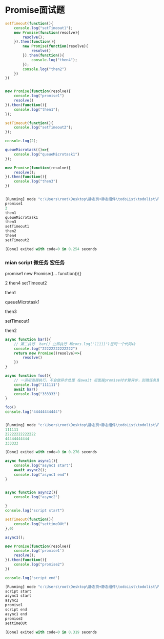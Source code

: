 # Promise面试题

~~~js
setTimeout(function(){
    console.log("setTimeout1");
    new Promise(function(resolve){
        resolve();
    }).then(function(){
        new Promise(function(resolve){
            resolve()
        }).then(function(){
            console.log("then4");
        });
        console.log("then2")
    })
})


new Promise(function(resolve){
    console.log("promise1")
    resolve()
}).then(function(){
    console.log("then1");
});

setTimeout(function(){
    console.log("setTimeout2");
});

console.log(2);

queueMicrotask(()=>{
    console.log("queueMicrotask1")
});

new Promise(function(resolve){
    resolve();
}).then(function(){
    console.log("then3")
})


[Running] node "c:\Users\root\Desktop\静态页+静态组件\todoList\todolist\Peflect.js"
promise1
2
then1
queueMicrotask1
then3
setTimeout1
then2
then4
setTimeout2

[Done] exited with code=0 in 0.254 seconds
~~~

### mian script                  微任务                        宏任务

promise1                                           new Promise()...                           function(){}

2                                                           then4                                             setTimeout2

then1                                                                    

queueMicrotask1

then3

setTimeout1

then2





~~~js
async function bar(){
    // 第二执行  bar() 立即执行 和cons.log("11111")是同一个代码块
    console.log("22222222222222")
    return new Promise((resolve)=>{
        resolve()
    })
}

async function foo(){
    // 一调用直接执行，不会做异步处理 在await 后面接promise时才算异步，到微任务里面
    console.log("111111")
    await bar()
    console.log("333333")
}

foo()
console.log("44444444444")


[Running] node "c:\Users\root\Desktop\静态页+静态组件\todoList\todolist\Peflect.js"
111111
22222222222222
44444444444
333333

[Done] exited with code=0 in 0.276 seconds

~~~





~~~js
async function async1(){
    console.log("async1 start")
    await async2();
    console.log("async1 end")
}


async function async2(){
    console.log("async2")
  
}
console.log("script start")

setTimeout(function(){
    console.log("settimeOUt")
},0)

async1();

new Promise(function(resolve){
    console.log('promise1')
    resolve();
}).then(function(){
    console.log("promise2")
})

console.log("script end")

[Running] node "c:\Users\root\Desktop\静态页+静态组件\todoList\todolist\Peflect.js"
script start
async1 start
async2
promise1
script end
async1 end
promise2
settimeOUt

[Done] exited with code=0 in 0.319 seconds
~~~

